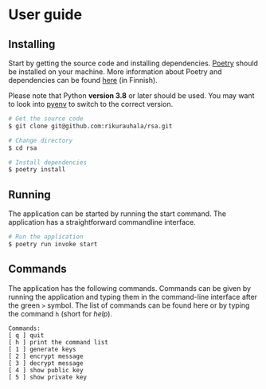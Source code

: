 # User guide

## Installing

Start by getting the source code and installing dependencies. [Poetry](https://python-poetry.org/) should be installed on your machine. More information about Poetry and dependencies can be found [here](https://ohjelmistotekniikka-hy.github.io/python/viikko2#poetry-ja-riippuvuuksien-hallinta) (in Finnish).

Please note that Python **version 3.8** or later should be used. You may want to look into [pyenv](https://github.com/pyenv/pyenv) to switch to the correct version.

```bash
# Get the source code
$ git clone git@github.com:rikurauhala/rsa.git

# Change directory
$ cd rsa

# Install dependencies
$ poetry install
```

## Running

The application can be started by running the start command. The application has a straightforward commandline interface. 

```bash
# Run the application
$ poetry run invoke start
```

## Commands

The application has the following commands. Commands can be given by running the application and typing them in the command-line interface after the green `>` symbol. The list of commands can be found here or by typing the command `h` (short for *help*).

```
Commands:
[ q ] quit
[ h ] print the command list
[ 1 ] generate keys
[ 2 ] encrypt message
[ 3 ] decrypt message
[ 4 ] show public key
[ 5 ] show private key
```
